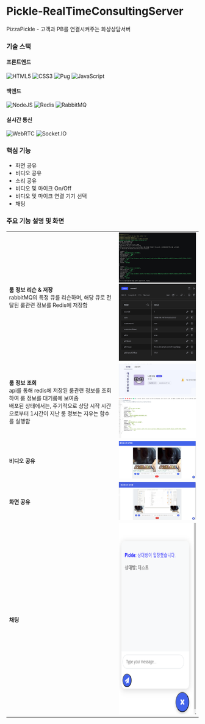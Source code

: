 # Pickle-RealTimeConsultingServer
PizzaPickle - 고객과 PB를 연결시켜주는 화상상담서버

###  기술 스택
#### 프론트엔드
![HTML5](https://img.shields.io/badge/html5-%23E34F26.svg?style=for-the-badge&logo=html5&logoColor=white)
![CSS3](https://img.shields.io/badge/css3-%231572B6.svg?style=for-the-badge&logo=css3&logoColor=white)
![Pug](https://img.shields.io/badge/pug-E3C29B.svg?style=for-the-badge&logo=pug&logoColor=black)
![JavaScript](https://img.shields.io/badge/javascript-%23323330.svg?style=for-the-badge&logo=javascript&logoColor=%23F7DF1E)

#### 백엔드
![NodeJS](https://img.shields.io/badge/node.js-6DA55F?style=for-the-badge&logo=node.js&logoColor=white)
![Redis](https://img.shields.io/badge/redis-%23DC382D.svg?style=for-the-badge&logo=redis&logoColor=white)
![RabbitMQ](https://img.shields.io/badge/rabbitmq-%23FF6600.svg?style=for-the-badge&logo=rabbitmq&logoColor=white)

#### 실시간 통신
![WebRTC](https://img.shields.io/badge/WebRTC-%23F37C20.svg?style=for-the-badge&logo=webrtc&logoColor=white)
![Socket.IO](https://img.shields.io/badge/socket.io-black?style=for-the-badge&logo=socket.io&badgeColor=010101)


### 핵심 기능
- 화면 공유
- 비디오 공유
- 소리 공유
- 비디오 및 마이크 On/Off
- 비디오 및 마이크 연결 기기 선택 
- 채팅

### 주요 기능 설명 및 화면
<table>
  <tr>
    <td>
      <strong>룸 정보 리슨 & 저장</strong><br>
      rabbitMQ의 특정 큐를 리슨하며, 해당 큐로 전달된 룸관련 정보를 Redis에 저장함
    </td>
    <td>
      <img src="./docs/rabbitMQ_save.png" alt="rabbitMQ" width="400"/><br>
      <img src="./docs/save_at_redis.png" alt="save_at_redis" width="400"/>
    </td>
  </tr>
  <tr>
    <td>
      <strong>룸 정보 조회</strong><br>
      api를 통해 redis에 저장된 룸관련 정보를 조회하여 룸 정보를 대기룸에 보여줌<br>
      배포된 상태에서는, 주기적으로 상담 시작 시간으로부터 1시간이 지난 룸 정보는 지우는 함수를 실행함
    </td>
    <td>
      <img src="./docs/show_rooms.png" alt="show_rooms" width="400"/><br>
      <img src="./docs/get_rooms.png" alt="get_rooms" width="400"/>
    </td>
  </tr>
  <tr>
    <td><strong>비디오 공유</strong></td>
    <td><img src="./docs/video_share.png" alt="video_share" width="500"/></td>
  </tr>
  <tr>
    <td><strong>화면 공유</strong></td>
    <td><img src="./docs/screen_share.png" alt="screen_share" width="500"/></td>
  </tr>
  <tr>
    <td><strong>채팅</strong></td>
    <td><img src="./docs/chat.png" alt="chat" height="500"/></td>
  </tr>
</table>
